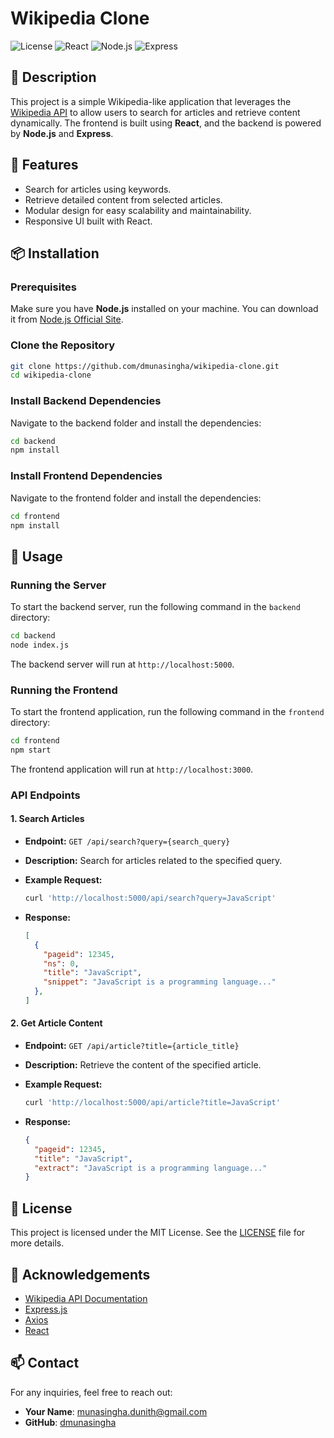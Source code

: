 # Wikipedia Clone

![License](https://img.shields.io/badge/license-MIT-green)
![React](https://img.shields.io/badge/React-v18.0.0-blue)
![Node.js](https://img.shields.io/badge/node.js-v16.0.0-green)
![Express](https://img.shields.io/badge/Express-v4.17.1-blue)

## 📖 Description

This project is a simple Wikipedia-like application that leverages the [Wikipedia API](https://www.mediawiki.org/wiki/API:Main_page) to allow users to search for articles and retrieve content dynamically. The frontend is built using **React**, and the backend is powered by **Node.js** and **Express**.

## 🚀 Features

- Search for articles using keywords.
- Retrieve detailed content from selected articles.
- Modular design for easy scalability and maintainability.
- Responsive UI built with React.

## 📦 Installation

### Prerequisites

Make sure you have **Node.js** installed on your machine. You can download it from [Node.js Official Site](https://nodejs.org/).

### Clone the Repository

```bash
git clone https://github.com/dmunasingha/wikipedia-clone.git
cd wikipedia-clone
```

### Install Backend Dependencies

Navigate to the backend folder and install the dependencies:

```bash
cd backend
npm install
```

### Install Frontend Dependencies

Navigate to the frontend folder and install the dependencies:

```bash
cd frontend
npm install
```

## 🔧 Usage

### Running the Server

To start the backend server, run the following command in the `backend` directory:

```bash
cd backend
node index.js
```

The backend server will run at `http://localhost:5000`.

### Running the Frontend

To start the frontend application, run the following command in the `frontend` directory:

```bash
cd frontend
npm start
```

The frontend application will run at `http://localhost:3000`.

### API Endpoints

#### 1. Search Articles

- **Endpoint:** `GET /api/search?query={search_query}`
- **Description:** Search for articles related to the specified query.
- **Example Request:**
  
  ```bash
  curl 'http://localhost:5000/api/search?query=JavaScript'
  ```

- **Response:**
  
  ```json
  [
    {
      "pageid": 12345,
      "ns": 0,
      "title": "JavaScript",
      "snippet": "JavaScript is a programming language..."
    },
  ]
  ```

#### 2. Get Article Content

- **Endpoint:** `GET /api/article?title={article_title}`
- **Description:** Retrieve the content of the specified article.
- **Example Request:**

  ```bash
  curl 'http://localhost:5000/api/article?title=JavaScript'
  ```

- **Response:**
  
  ```json
  {
    "pageid": 12345,
    "title": "JavaScript",
    "extract": "JavaScript is a programming language..."
  }
  ```

## 📖 License

This project is licensed under the MIT License. See the [LICENSE](LICENSE) file for more details.

## 🙏 Acknowledgements

- [Wikipedia API Documentation](https://www.mediawiki.org/wiki/API:Main_page)
- [Express.js](https://expressjs.com/)
- [Axios](https://axios-http.com/)
- [React](https://reactjs.org/)

## 📫 Contact

For any inquiries, feel free to reach out:

- **Your Name**: [munasingha.dunith@gmail.com](mailto:munasingha.dunith@gmail.com)
- **GitHub**: [dmunasingha](https://github.com/dmunasingha)

